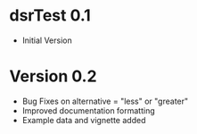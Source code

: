 # dsrTest 0.1

- Initial Version

# Version 0.2

- Bug Fixes on alternative = "less" or "greater"
- Improved documentation formatting
- Example data and vignette added


